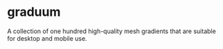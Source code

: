 # graduum
A collection of one hundred high-quality mesh gradients that are suitable for desktop and mobile use.
